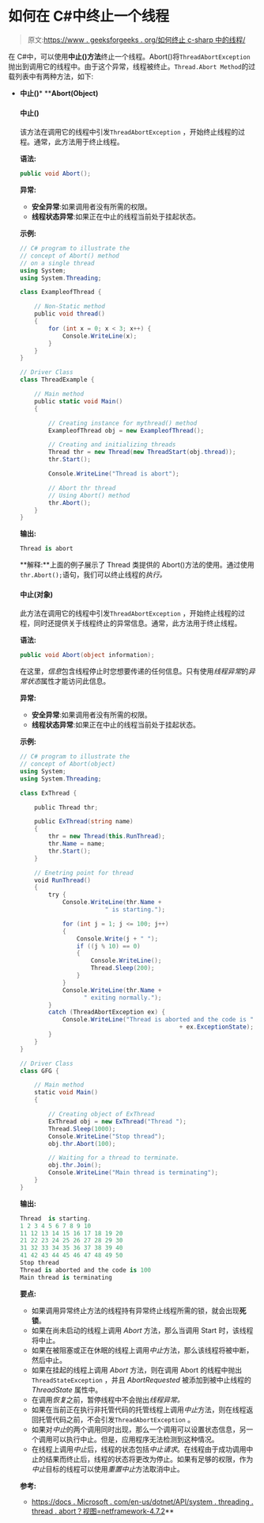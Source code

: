 # 如何在 C#中终止一个线程

> 原文:[https://www . geeksforgeeks . org/如何终止 c-sharp 中的线程/](https://www.geeksforgeeks.org/how-to-terminate-a-thread-in-c-sharp/)

在 C#中，可以使用**中止()方法**终止一个线程。Abort()将`ThreadAbortException` 抛出到调用它的线程中。由于这个异常，线程被终止。`Thread.Abort Method`的过载列表中有两种方法，如下:

*   ****中止()*****   ****Abort(Object)**

    #### 中止()

    该方法在调用它的线程中引发`ThreadAbortException` ，开始终止线程的过程。通常，此方法用于终止线程。

    **语法:**

    ```cs
    public void Abort();
    ```

    **异常:**

    *   **安全异常**:如果调用者没有所需的权限。
    *   **线程状态异常**:如果正在中止的线程当前处于挂起状态。

    **示例:**

    ```cs
    // C# program to illustrate the
    // concept of Abort() method
    // on a single thread
    using System;
    using System.Threading;

    class ExampleofThread {

        // Non-Static method
        public void thread()
        {
            for (int x = 0; x < 3; x++) {
                Console.WriteLine(x);
            }
        }
    }

    // Driver Class
    class ThreadExample {

        // Main method
        public static void Main()
        {

            // Creating instance for mythread() method
            ExampleofThread obj = new ExampleofThread();

            // Creating and initializing threads
            Thread thr = new Thread(new ThreadStart(obj.thread));
            thr.Start();

            Console.WriteLine("Thread is abort");

            // Abort thr thread
            // Using Abort() method
            thr.Abort();
        }
    }
    ```

    **输出:**

    ```cs
    Thread is abort

    ```

    **解释:**上面的例子展示了 Thread 类提供的 Abort()方法的使用。通过使用`thr.Abort();`语句，我们可以终止线程的*执行。*

    #### 中止(对象)

    此方法在调用它的线程中引发`ThreadAbortException` ，开始终止线程的过程，同时还提供关于线程终止的异常信息。通常，此方法用于终止线程。

    **语法:**

    ```cs
    public void Abort(object information);
    ```

    在这里，*信息*包含线程停止时您想要传递的任何信息。只有使用*线程异常*的*异常状态*属性才能访问此信息。

    **异常:**

    *   **安全异常**:如果调用者没有所需的权限。
    *   **线程状态异常**:如果正在中止的线程当前处于挂起状态。

    **示例:**

    ```cs
    // C# program to illustrate the
    // concept of Abort(object)
    using System;
    using System.Threading;

    class ExThread {

        public Thread thr;

        public ExThread(string name)
        {
            thr = new Thread(this.RunThread);
            thr.Name = name;
            thr.Start();
        }

        // Enetring point for thread
        void RunThread()
        {
            try {
                Console.WriteLine(thr.Name +
                            " is starting.");

                for (int j = 1; j <= 100; j++) 
                {
                    Console.Write(j + " ");
                    if ((j % 10) == 0) 
                    {
                        Console.WriteLine();
                        Thread.Sleep(200);
                    }
                }
                Console.WriteLine(thr.Name + 
                      " exiting normally.");
            }
            catch (ThreadAbortException ex) {
                Console.WriteLine("Thread is aborted and the code is "
                                                 + ex.ExceptionState);
            }
        }
    }

    // Driver Class
    class GFG {

        // Main method
        static void Main()
        {

            // Creating object of ExThread
            ExThread obj = new ExThread("Thread ");
            Thread.Sleep(1000);
            Console.WriteLine("Stop thread");
            obj.thr.Abort(100);

            // Waiting for a thread to terminate.
            obj.thr.Join();
            Console.WriteLine("Main thread is terminating");
        }
    }
    ```

    **输出:**

    ```cs
    Thread  is starting.
    1 2 3 4 5 6 7 8 9 10 
    11 12 13 14 15 16 17 18 19 20 
    21 22 23 24 25 26 27 28 29 30 
    31 32 33 34 35 36 37 38 39 40 
    41 42 43 44 45 46 47 48 49 50 
    Stop thread
    Thread is aborted and the code is 100
    Main thread is terminating

    ```

    **要点:**

    *   如果调用异常终止方法的线程持有异常终止线程所需的锁，就会出现**死锁**。
    *   如果在尚未启动的线程上调用 *Abort* 方法，那么当调用 Start 时，该线程将中止。
    *   如果在被阻塞或正在休眠的线程上调用*中止*方法，那么该线程将被中断，然后中止。
    *   如果在挂起的线程上调用 *Abort* 方法，则在调用 Abort 的线程中抛出`ThreadStateException` ，并且 *AbortRequested* 被添加到被中止线程的 *ThreadState* 属性中。
    *   在调用*恢复*之前，暂停线程中不会抛出*线程异常。*
    *   如果在当前正在执行非托管代码的托管线程上调用*中止*方法，则在线程返回托管代码之前，不会引发`ThreadAbortException` 。
    *   如果对*中止*的两个调用同时出现，那么一个调用可以设置状态信息，另一个调用可以执行中止。但是，应用程序无法检测到这种情况。
    *   在线程上调用*中止*后，线程的状态包括*中止请求*。在线程由于成功调用中止的结果而终止后，线程的状态将更改为停止。如果有足够的权限，作为*中止*目标的线程可以使用*重置中止*方法取消中止。

    **参考:**

    *   [https://docs . Microsoft . com/en-us/dotnet/API/system . threading . thread . abort？视图=netframework-4.7.2](https://docs.microsoft.com/en-us/dotnet/api/system.threading.thread.abort?view=netframework-4.7.2)**